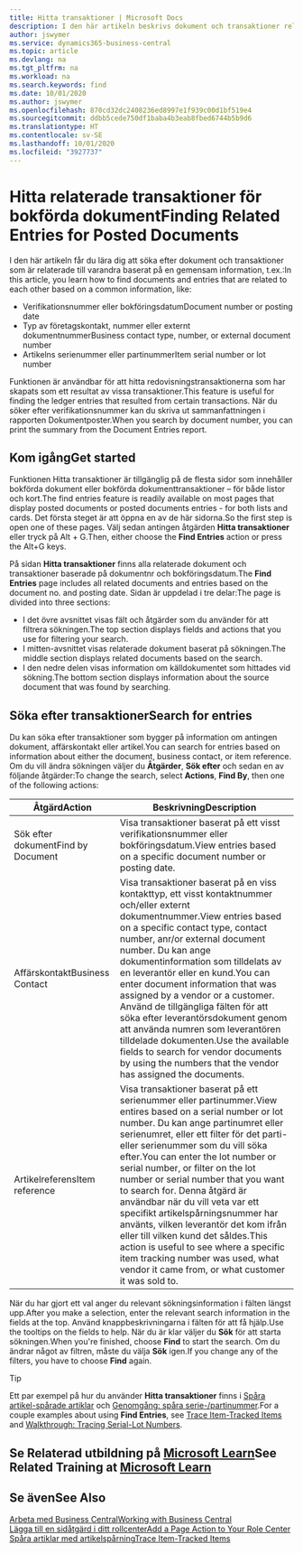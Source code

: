 ```yaml
---
title: Hitta transaktioner | Microsoft Docs
description: I den här artikeln beskrivs dokument och transaktioner relaterar till varandra
author: jswymer
ms.service: dynamics365-business-central
ms.topic: article
ms.devlang: na
ms.tgt_pltfrm: na
ms.workload: na
ms.search.keywords: find
ms.date: 10/01/2020
ms.author: jswymer
ms.openlocfilehash: 870cd32dc2408236ed8997e1f939c00d1bf519e4
ms.sourcegitcommit: ddbb5cede750df1baba4b3eab8fbed6744b5b9d6
ms.translationtype: HT
ms.contentlocale: sv-SE
ms.lasthandoff: 10/01/2020
ms.locfileid: "3927737"
---
```

# <a name="finding-related-entries-for-posted-documents"></a><span data-ttu-id="4d87b-103">Hitta relaterade transaktioner för bokförda dokument</span><span class="sxs-lookup"><span data-stu-id="4d87b-103">Finding Related Entries for Posted Documents</span></span> 

<span data-ttu-id="4d87b-104">I den här artikeln får du lära dig att söka efter dokument och transaktioner som är relaterade till varandra baserat på en gemensam information, t.ex.:</span><span class="sxs-lookup"><span data-stu-id="4d87b-104">In this article, you learn how to find documents and entries that are related to each other based on a common information, like:</span></span>

- <span data-ttu-id="4d87b-105">Verifikationsnummer eller bokföringsdatum</span><span class="sxs-lookup"><span data-stu-id="4d87b-105">Document number or posting date</span></span>
- <span data-ttu-id="4d87b-106">Typ av företagskontakt, nummer eller externt dokumentnummer</span><span class="sxs-lookup"><span data-stu-id="4d87b-106">Business contact type, number, or external document number</span></span>
- <span data-ttu-id="4d87b-107">Artikelns serienummer eller partinummer</span><span class="sxs-lookup"><span data-stu-id="4d87b-107">Item serial number or lot number</span></span>

<span data-ttu-id="4d87b-108">Funktionen är användbar för att hitta redovisningstransaktionerna som har skapats som ett resultat av vissa transaktioner.</span><span class="sxs-lookup"><span data-stu-id="4d87b-108">This feature is useful for finding the ledger entries that resulted from certain transactions.</span></span> <span data-ttu-id="4d87b-109">När du söker efter verifikationsnummer kan du skriva ut sammanfattningen i rapporten Dokumentposter.</span><span class="sxs-lookup"><span data-stu-id="4d87b-109">When you search by document number, you can print the summary from the Document Entries report.</span></span>

## <a name="get-started"></a><span data-ttu-id="4d87b-110">Kom igång</span><span class="sxs-lookup"><span data-stu-id="4d87b-110">Get started</span></span>

<span data-ttu-id="4d87b-111">Funktionen Hitta transaktioner är tillgänglig på de flesta sidor som innehåller bokförda dokument eller bokförda dokumenttransaktioner – för både listor och kort.</span><span class="sxs-lookup"><span data-stu-id="4d87b-111">The find entries feature is readily available on most pages that display posted documents or posted documents entries - for both lists and cards.</span></span> <span data-ttu-id="4d87b-112">Det första steget är att öppna en av de här sidorna.</span><span class="sxs-lookup"><span data-stu-id="4d87b-112">So the first step is open one of these pages.</span></span> <span data-ttu-id="4d87b-113">Välj sedan antingen åtgärden **Hitta transaktioner** eller tryck på Alt + G.</span><span class="sxs-lookup"><span data-stu-id="4d87b-113">Then, either choose the **Find Entries** action or press the Alt+G keys.</span></span>

<span data-ttu-id="4d87b-114">På sidan **Hitta transaktioner** finns alla relaterade dokument och transaktioner baserade på dokumentnr och bokföringsdatum.</span><span class="sxs-lookup"><span data-stu-id="4d87b-114">The **Find Entries** page  includes all related documents and entries based on the document no. and posting date.</span></span> <span data-ttu-id="4d87b-115">Sidan är uppdelad i tre delar:</span><span class="sxs-lookup"><span data-stu-id="4d87b-115">The page is divided into three sections:</span></span>

- <span data-ttu-id="4d87b-116">I det övre avsnittet visas fält och åtgärder som du använder för att filtrera sökningen.</span><span class="sxs-lookup"><span data-stu-id="4d87b-116">The top section displays fields and actions that you use for filtering your search.</span></span>
- <span data-ttu-id="4d87b-117">I mitten-avsnittet visas relaterade dokument baserat på sökningen.</span><span class="sxs-lookup"><span data-stu-id="4d87b-117">The middle section displays related documents based on the search.</span></span>
- <span data-ttu-id="4d87b-118">I den nedre delen visas information om källdokumentet som hittades vid sökning.</span><span class="sxs-lookup"><span data-stu-id="4d87b-118">The bottom section displays information about the source document that was found by searching.</span></span>


<!--
 There are two ways to open this page:

- Choose the ![Lightbulb that opens the Tell Me feature](media/ui-search/search_small.png "Tell me what you want to do") icon, enter **Find Entries**, and then choose the related link.

    With this way, the **Find Entries** page might be empty, and you'll have to start searching for entries from scratch.
    
- Open a page that displays posted documents or posted documents entries, either a list or a card. Then, locate and select the **Find Entries** action.

    With this way, the **Find Entries**, page will include all related documents and entries based on the document no. and posting date.


    > [!TIP]
    > If you are on a page that has the **Find Entries** action, press crtl+G to open the **Find Entries** page directly. 
-->

## <a name="search-for-entries"></a><span data-ttu-id="4d87b-119">Söka efter transaktioner</span><span class="sxs-lookup"><span data-stu-id="4d87b-119">Search for entries</span></span>

<span data-ttu-id="4d87b-120">Du kan söka efter transaktioner som bygger på information om antingen dokument, affärskontakt eller artikel.</span><span class="sxs-lookup"><span data-stu-id="4d87b-120">You can search for entries based on information about either the document, business contact, or item reference.</span></span> <span data-ttu-id="4d87b-121">Om du vill ändra sökningen väljer du **Åtgärder**, **Sök efter** och sedan en av följande åtgärder:</span><span class="sxs-lookup"><span data-stu-id="4d87b-121">To change the search, select **Actions**, **Find By**, then one of the following actions:</span></span>

|<span data-ttu-id="4d87b-122">Åtgärd</span><span class="sxs-lookup"><span data-stu-id="4d87b-122">Action</span></span>|<span data-ttu-id="4d87b-123">Beskrivning</span><span class="sxs-lookup"><span data-stu-id="4d87b-123">Description</span></span>|
|------|-----------|
|<span data-ttu-id="4d87b-124">Sök efter dokument</span><span class="sxs-lookup"><span data-stu-id="4d87b-124">Find by Document</span></span>|<span data-ttu-id="4d87b-125">Visa transaktioner baserat på ett visst verifikationsnummer eller bokföringsdatum.</span><span class="sxs-lookup"><span data-stu-id="4d87b-125">View entries based on a specific document number or posting date.</span></span>|
|<span data-ttu-id="4d87b-126">Affärskontakt</span><span class="sxs-lookup"><span data-stu-id="4d87b-126">Business Contact</span></span> |<span data-ttu-id="4d87b-127">Visa transaktioner baserat på en viss kontakttyp, ett visst kontaktnummer och/eller externt dokumentnummer.</span><span class="sxs-lookup"><span data-stu-id="4d87b-127">View entries based on a specific contact type, contact number, anr/or external document number.</span></span> <span data-ttu-id="4d87b-128">Du kan ange dokumentinformation som tilldelats av en leverantör eller en kund.</span><span class="sxs-lookup"><span data-stu-id="4d87b-128">You can enter document information that was assigned by a vendor or a customer.</span></span> <span data-ttu-id="4d87b-129">Använd de tillgängliga fälten för att söka efter leverantörsdokument genom att använda numren som leverantören tilldelade dokumenten.</span><span class="sxs-lookup"><span data-stu-id="4d87b-129">Use the available fields to search for vendor documents by using the numbers that the vendor has assigned the documents.</span></span>|
|<span data-ttu-id="4d87b-130">Artikelreferens</span><span class="sxs-lookup"><span data-stu-id="4d87b-130">Item reference</span></span>|<span data-ttu-id="4d87b-131">Visa transaktioner baserat på ett serienummer eller partinummer.</span><span class="sxs-lookup"><span data-stu-id="4d87b-131">View entires based on a serial number or lot number.</span></span> <span data-ttu-id="4d87b-132">Du kan ange partinumret eller serienumret, eller ett filter för det parti- eller serienummer som du vill söka efter.</span><span class="sxs-lookup"><span data-stu-id="4d87b-132">You can enter the lot number or serial number, or filter on the lot number or serial number that you want to search for.</span></span> <span data-ttu-id="4d87b-133">Denna åtgärd är användbar när du vill veta var ett specifikt artikelspårningsnummer har använts, vilken leverantör det kom ifrån eller till vilken kund det såldes.</span><span class="sxs-lookup"><span data-stu-id="4d87b-133">This action is useful to see where a specific item tracking number was used, what vendor it came from, or what customer it was sold to.</span></span>|

<span data-ttu-id="4d87b-134">När du har gjort ett val anger du relevant sökningsinformation i fälten längst upp.</span><span class="sxs-lookup"><span data-stu-id="4d87b-134">After you make a selection, enter the relevant search information in the fields at the top.</span></span> <span data-ttu-id="4d87b-135">Använd knappbeskrivningarna i fälten för att få hjälp.</span><span class="sxs-lookup"><span data-stu-id="4d87b-135">Use the tooltips on the fields to help.</span></span> <span data-ttu-id="4d87b-136">När du är klar väljer du **Sök** för att starta sökningen.</span><span class="sxs-lookup"><span data-stu-id="4d87b-136">When you're finished, choose **Find** to start the search.</span></span> <span data-ttu-id="4d87b-137">Om du ändrar något av filtren, måste du välja **Sök** igen.</span><span class="sxs-lookup"><span data-stu-id="4d87b-137">If you change any of the filters, you have to choose **Find** again.</span></span>

> [!TIP]
> <span data-ttu-id="4d87b-138">Ett par exempel på hur du använder **Hitta transaktioner** finns i [Spåra artikel-spårade artiklar](inventory-how-to-trace-item-tracked-items.md) och [Genomgång: spåra serie-/partinummer](walkthrough-tracing-serial-lot-numbers.md).</span><span class="sxs-lookup"><span data-stu-id="4d87b-138">For a couple examples about using **Find Entries**, see [Trace Item-Tracked Items](inventory-how-to-trace-item-tracked-items.md) and [Walkthrough: Tracing Serial-Lot Numbers](walkthrough-tracing-serial-lot-numbers.md).</span></span>

## <a name="see-related-training-at-microsoft-learn"></a><span data-ttu-id="4d87b-139">Se Relaterad utbildning på [Microsoft Learn](/learn/modules/user-interface-dynamics-365-business-central/index)</span><span class="sxs-lookup"><span data-stu-id="4d87b-139">See Related Training at [Microsoft Learn](/learn/modules/user-interface-dynamics-365-business-central/index)</span></span>

## <a name="see-also"></a><span data-ttu-id="4d87b-140">Se även</span><span class="sxs-lookup"><span data-stu-id="4d87b-140">See Also</span></span>

[<span data-ttu-id="4d87b-141">Arbeta med Business Central</span><span class="sxs-lookup"><span data-stu-id="4d87b-141">Working with Business Central</span></span>](ui-work-product.md)  
[<span data-ttu-id="4d87b-142">Lägga till en sidåtgärd i ditt rollcenter</span><span class="sxs-lookup"><span data-stu-id="4d87b-142">Add a Page Action to Your Role Center</span></span>](ui-bookmarks.md)  
[<span data-ttu-id="4d87b-143">Spåra artiklar med artikelspårning</span><span class="sxs-lookup"><span data-stu-id="4d87b-143">Trace Item-Tracked Items</span></span>](inventory-how-to-trace-item-tracked-items.md)  
